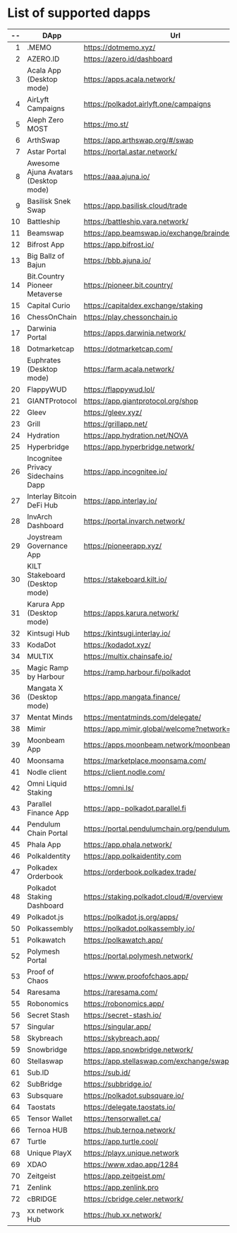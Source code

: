 
# List of supported dapps
| --  |                 DApp                 |                         Url                         |         Tags          |
| --: | ------------------------------------ | --------------------------------------------------- | --------------------- |
|   1 | .MEMO                                | https://dotmemo.xyz/                                | art                   |
|   2 | AZERO.ID                             | https://azero.id/dashboard                          | utilities             |
|   3 | Acala App (Desktop mode)             | https://apps.acala.network/                         | staking               |
|   4 | AirLyft Campaigns                    | https://polkadot.airlyft.one/campaigns              | social                |
|   5 | Aleph Zero MOST                      | https://mo.st/                                      | bridge,dex            |
|   6 | ArthSwap                             | https://app.arthswap.org/#/swap                     | dex,evm               |
|   7 | Astar Portal                         | https://portal.astar.network/                       | staking               |
|   8 | Awesome Ajuna Avatars (Desktop mode) | https://aaa.ajuna.io/                               | art,gaming            |
|   9 | Basilisk Snek Swap                   | https://app.basilisk.cloud/trade                    | bridge,dex            |
|  10 | Battleship                           | https://battleship.vara.network/                    | gaming                |
|  11 | Beamswap                             | https://app.beamswap.io/exchange/braindex           | dex,evm               |
|  12 | Bifrost App                          | https://app.bifrost.io/                             | staking               |
|  13 | Big Ballz of Bajun                   | https://bbb.ajuna.io/                               | art,gaming            |
|  14 | Bit.Country Pioneer Metaverse        | https://pioneer.bit.country/                        | art,staking,gaming    |
|  15 | Capital Curio                        | https://capitaldex.exchange/staking                 | staking               |
|  16 | ChessOnChain                         | https://play.chessonchain.io                        | gaming                |
|  17 | Darwinia Portal                      | https://apps.darwinia.network/                      | utilities             |
|  18 | Dotmarketcap                         | https://dotmarketcap.com/                           | social                |
|  19 | Euphrates (Desktop mode)             | https://farm.acala.network/                         | staking               |
|  20 | FlappyWUD                            | https://flappywud.lol/                              | gaming                |
|  21 | GIANTProtocol                        | https://app.giantprotocol.org/shop                  | utilities             |
|  22 | Gleev                                | https://gleev.xyz/                                  | social                |
|  23 | Grill                                | https://grillapp.net/                               | social                |
|  24 | Hydration                            | https://app.hydration.net/NOVA                      | bridge,dex,staking    |
|  25 | Hyperbridge                          | https://app.hyperbridge.network/                    | bridge                |
|  26 | Incognitee Privacy Sidechains Dapp   | https://app.incognitee.io/                          | utilities             |
|  27 | Interlay Bitcoin DeFi Hub            | https://app.interlay.io/                            | bridge,staking        |
|  28 | InvArch Dashboard                    | https://portal.invarch.network/                     | staking               |
|  29 | Joystream Governance App             | https://pioneerapp.xyz/                             | governance            |
|  30 | KILT Stakeboard (Desktop mode)       | https://stakeboard.kilt.io/                         | staking               |
|  31 | Karura App (Desktop mode)            | https://apps.karura.network/                        | staking               |
|  32 | Kintsugi Hub                         | https://kintsugi.interlay.io/                       | bridge,staking        |
|  33 | KodaDot                              | https://kodadot.xyz/                                | art                   |
|  34 | MULTIX                               | https://multix.chainsafe.io/                        | utilities             |
|  35 | Magic Ramp by Harbour                | https://ramp.harbour.fi/polkadot                    | utilities             |
|  36 | Mangata X (Desktop mode)             | https://app.mangata.finance/                        | staking               |
|  37 | Mentat Minds                         | https://mentatminds.com/delegate/                   | staking               |
|  38 | Mimir                                | https://app.mimir.global/welcome?network=polkadot   | utilities             |
|  39 | Moonbeam App                         | https://apps.moonbeam.network/moonbeam              | staking,utilities,evm |
|  40 | Moonsama                             | https://marketplace.moonsama.com/                   | art,evm               |
|  41 | Nodle client                         | https://client.nodle.com/                           | utilities             |
|  42 | Omni Liquid Staking                  | https://omni.ls/                                    | staking,evm           |
|  43 | Parallel Finance App                 | https://app-polkadot.parallel.fi                    | utilities             |
|  44 | Pendulum Chain Portal                | https://portal.pendulumchain.org/pendulum/dashboard | utilities,staking     |
|  45 | Phala App                            | https://app.phala.network/                          | staking               |
|  46 | PolkaIdentity                        | https://app.polkaidentity.com                       | social,utilities      |
|  47 | Polkadex Orderbook                   | https://orderbook.polkadex.trade/                   | dex,utilities         |
|  48 | Polkadot Staking Dashboard           | https://staking.polkadot.cloud/#/overview           | staking,utilities     |
|  49 | Polkadot.js                          | https://polkadot.js.org/apps/                       | utilities             |
|  50 | Polkassembly                         | https://polkadot.polkassembly.io/                   | governance            |
|  51 | Polkawatch                           | https://polkawatch.app/                             | utilities             |
|  52 | Polymesh Portal                      | https://portal.polymesh.network/                    | utilities,staking     |
|  53 | Proof of Chaos                       | https://www.proofofchaos.app/                       | art,governance        |
|  54 | Raresama                             | https://raresama.com/                               | art,evm               |
|  55 | Robonomics                           | https://robonomics.app/                             | utilities             |
|  56 | Secret Stash                         | https://secret-stash.io/                            | art                   |
|  57 | Singular                             | https://singular.app/                               | art                   |
|  58 | Skybreach                            | https://skybreach.app/                              | evm,gaming            |
|  59 | Snowbridge                           | https://app.snowbridge.network/                     | bridge                |
|  60 | Stellaswap                           | https://app.stellaswap.com/exchange/swap            | bridge,dex,evm        |
|  61 | Sub.ID                               | https://sub.id/                                     | utilities             |
|  62 | SubBridge                            | https://subbridge.io/                               | bridge,evm            |
|  63 | Subsquare                            | https://polkadot.subsquare.io/                      | governance            |
|  64 | Taostats                             | https://delegate.taostats.io/                       | staking               |
|  65 | Tensor Wallet                        | https://tensorwallet.ca/                            | utilities,staking     |
|  66 | Ternoa HUB                           | https://hub.ternoa.network/                         | staking               |
|  67 | Turtle                               | https://app.turtle.cool/                            | bridge                |
|  68 | Unique PlayX                         | https://playx.unique.network                        | gaming                |
|  69 | XDAO                                 | https://www.xdao.app/1284                           | bridge,dex,evm        |
|  70 | Zeitgeist                            | https://app.zeitgeist.pm/                           | utilities             |
|  71 | Zenlink                              | https://app.zenlink.pro                             | dex                   |
|  72 | cBRIDGE                              | https://cbridge.celer.network/                      | dex,evm               |
|  73 | xx network Hub                       | https://hub.xx.network/                             | utilities             |
